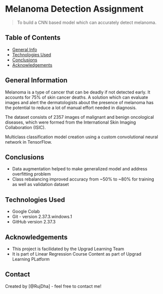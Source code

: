 # Melanoma Detection Assignment
> To build a CNN based model which can accurately detect melanoma. 

## Table of Contents
* [General Info](#general-information)
* [Technologies Used](#technologies-used)
* [Conclusions](#conclusions)
* [Acknowledgements](#acknowledgements)

## General Information
Melanoma is a type of cancer that can be deadly if not detected early. It accounts for 75% of skin cancer deaths. A solution which can evaluate images and alert the dermatologists about the presence of melanoma has the potential to reduce a lot of manual effort needed in diagnosis.

The dataset consists of 2357 images of malignant and benign oncological diseases, which were formed from the International Skin Imaging Collaboration (ISIC).

Multiclass classification model creation using a custom convolutional neural network in TensorFlow.

## Conclusions
- Data augmentation helped to make generalized model and address overfitting problem
- Class rebalancing improved accuracy from ~50% to ~80% for training as well as validation dataset

## Technologies Used
- Google Colab <General Subscription using TPU Runtime type>
- Git - version 2.37.3.windows.1
- GitHub version 2.37.3

## Acknowledgements
- This project is facilidated by the Upgrad Learning Team
- It is part of Linear Regression Course Content as part of Upgrad Learning PLatform

## Contact
Created by [@RujDha] - feel free to contact me!

<!-- ## License -->
<!-- This project is open source  -->